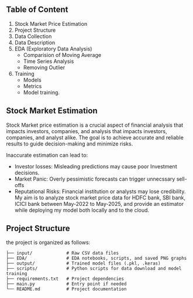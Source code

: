 ## Table of Content ##
1. Stock Market Price Estimation
2. Project Structure
3. Data Collection
4. Data Description
5. EDA (Exploratory Data Analysis)
     - Comparision of Moving Average
     - Time Series Analysis
     - Removing Outlier
6. Training
    - Models
    - Metrics 
    - Model training.

 ## Stock Market Estimation ##
 Stock Market price estimation is a crucial aspect of financial analysis that impacts investors, companies, and analysis that impacts investors, companies, and analyst alike. The goal is to achieve accurate and reliable results to guide decision-making and minimize risks.

 Inaccurate estimation can lead to:
   - Investor losses: Misleading predictions may cause poor Investment decisions.
   - Market Panic: Overly pessimistic forecasts can trigger unnecssary sell-offs
   - Reputational Risks: Financial institution or analysts may lose credibility.
My aim is to analyze stock market price data for HDFC bank, SBI bank, ICICI bank between May-2022 to May-2025, and provide an estimator while deploying my model both locally and to the cloud.

## Project Structure ##

the project is organized as follows:

```Stock_price_prediction/
├── input/             # Raw CSV data files
├── EDA/               # EDA notebooks, scripts, and saved PNG graphs
├── output/            # Trained model files (.pkl, .keras)
├── scripts/           # Python scripts for data download and model training
├── requirements.txt   # Project dependencies
├── main.py            # Entry point if needed
└── README.md          # Project documentation




